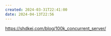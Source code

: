 ```yaml
---
created: 2024-03-31T22:41:00
date: 2024-04-13T22:56
---
```

https://shdkej.com/blog/100k_concurrent_server/